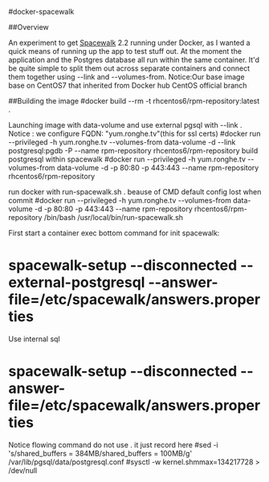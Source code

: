 #docker-spacewalk

##Overview

An experiment to get [Spacewalk](http://spacewalk.redhat.com/) 2.2 running under Docker, 
as I wanted a quick means of running up the app to test stuff out. 
At the moment the application and the Postgres database all run within the same container.
 It'd be quite simple to split them out across separate containers and connect 
 them together using --link and --volumes-from. 
Notice:Our base image base on CentOS7 that inherited from Docker hub CentOS official branch

##Building the image
#docker build --rm -t rhcentos6/rpm-repository:latest .

Launching image with data-volume and use external pgsql with --link .
Notice : we configure FQDN: "yum.ronghe.tv"(this for ssl certs)
#docker run --privileged -h yum.ronghe.tv --volumes-from data-volume -d --link postgresql:pgdb -P --name rpm-repository rhcentos6/rpm-repository
build postgresql within spacewalk
#docker run --privileged -h yum.ronghe.tv --volumes-from data-volume -d  -p 80:80 -p 443:443 --name rpm-repository rhcentos6/rpm-repository

run docker with run-spacewalk.sh . beause of CMD default config lost when commit
#docker run --privileged -h yum.ronghe.tv --volumes-from data-volume -d  -p 80:80 -p 443:443 --name rpm-repository rhcentos6/rpm-repository /bin/bash /usr/local/bin/run-spacewalk.sh


First start a container exec bottom command for init spacewalk:
# spacewalk-setup --disconnected --external-postgresql --answer-file=/etc/spacewalk/answers.properties
Use internal sql
# spacewalk-setup --disconnected  --answer-file=/etc/spacewalk/answers.properties

Notice flowing command do not use . it just record here
#sed -i 's/shared_buffers = 384MB/shared_buffers = 100MB/g' /var/lib/pgsql/data/postgresql.conf
#sysctl -w kernel.shmmax=134217728 > /dev/null



